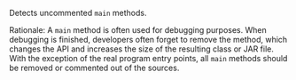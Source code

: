 Detects uncommented `main` methods.

Rationale: A `main` method is often used for debugging purposes. When
debugging is finished, developers often forget to remove the method,
which changes the API and increases the size of the resulting class or
JAR file. With the exception of the real program entry points, all
`main` methods should be removed or commented out of the sources.
